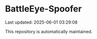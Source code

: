 # BattleEye-Spoofer

Last updated: 2025-06-01 03:29:08

This repository is automatically maintained.
